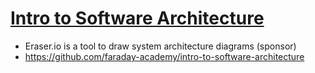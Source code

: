 # [Intro to Software Architecture](https://www.youtube.com/watch?v=k3hKLd7vYZ8&list=WL)

- Eraser.io is a tool to draw system architecture diagrams (sponsor)
- https://github.com/faraday-academy/intro-to-software-architecture

